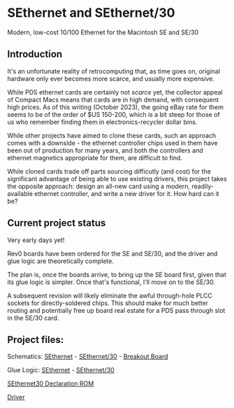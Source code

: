 # SEthernet and SEthernet/30

Modern, low-cost 10/100 Ethernet for the Macintosh SE and SE/30

## Introduction

It's an unfortunate reality of retrocomputing that, as time goes on, original
hardware only ever becomes more scarce, and usually more expensive.

While PDS ethernet cards are certainly not _scarce_ yet, the collector appeal of
Compact Macs means that cards are in high demand, with consequent high prices.
As of this writing (October 2023), the going eBay rate for them seems to be of
the order of $US 150-200, which is a bit steep for those of us who remember
finding them in electronics-recycler dollar bins.

While other projects have aimed to clone these cards, such an approach comes
with a downside - the ethernet controller chips used in them have been out of
production for many years, and both the controllers and ethernet magnetics
appropriate for them, are difficult to find.

While cloned cards trade off parts sourcing difficutly (and cost) for the
significant advantage of being able to use existing drivers, this project takes
the opposite approach: design an all-new card using a modern, readily-available
ethernet controller, and write a new driver for it. How hard can it be?

## Current project status

Very early days yet!

Rev0 boards have been ordered for the SE and SE/30, and the driver and glue
logic are theoretically complete.

The plan is, once the boards arrive, to bring up the SE board first, given that
its glue logic is simpler. Once that's functional, I'll move on to the SE/30.

A subsequent revision will likely eliminate the awful through-hole PLCC sockets
for directly-soldered chips. This should make for much better routing and
potentially free up board real estate for a PDS pass through slot in the SE/30
card.

## Project files:

Schematics: [SEthernet](boards/se/se.pdf) -
[SEthernet/30](boards/se30/se30.pdf) - [Breakout Board](boards/breakout/breakout.pdf)

Glue Logic: [SEthernet](pld/se) - [SEthernet/30](pld/se30)

[SEthernet30 Declaration ROM](rom/se30)

[Driver](software/driver)
